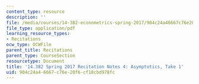 ```yaml
---
content_type: resource
description: ''
file: /media/courses/14-382-econometrics-spring-2017/904c24a46667c76e20f6cf18cbd978fc_MIT_14_382S17_rec4.pdf
file_type: application/pdf
learning_resource_types:
- Recitations
ocw_type: OCWFile
parent_title: Recitations
parent_type: CourseSection
resourcetype: Document
title: '14.382 Spring 2017 Recitation Notes 4: Asymptotics, Take 1'
uid: 904c24a4-6667-c76e-20f6-cf18cbd978fc
---
```

